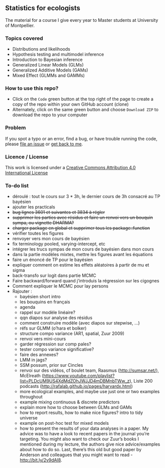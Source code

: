 ## Statistics for ecologists

The material for a course I give every year to Master students at University of Montpellier.

### Topics covered

* Distributions and likelihoods 
* Hypothesis testing and multimodel inference 
* Introduction to Bayesian inference 
* Generalized Linear Models (GLMs) 
* Generalized Additive Models (GAMs) 
* Mixed Effect  (GLMMs and GAMMs)

### How to use this repo?

* Click on the `Code` green button at the top right of the page to create a copy of the repo within your own GitHub account (clone)
* Alternately, click on the same green button and choose `Download ZIP` to download the repo to your computer

### Problem

If you spot a typo or an error, find a bug, or have trouble running the code, please [file an issue](https://github.com/oliviergimenez/statistics-for-ecologists-Master-courses/issues) or [get back to me](mailto:olivier.gimenez@cefe.cnrs.fr).

### Licence / License

This work is licensed under a
[Creative Commons Attribution 4.0 International License](http://creativecommons.org/licenses/by/4.0/)

### To-do list

* déroulé : tout le cours sur 3 * 3h, le dernier cours de 3h consacré au TP bayésien
* ajouter les practicals
* ~~bug lignes 3601 et suivantes et 3834 à régler~~
* ~~supprimer les parties avec résidus et faire un renvoi vers un bouquin sympa, ou vignette DHARMA?~~
* ~~charger package en global et supprimer tous les package::function~~
* vérifier toutes les figures
* renvoyer vers mon cours de bayésien
* fix terminology pooled, varying-intercept, etc
* intégrer les trucs sympas de mon cours de bayésien dans mon cours
* dans la partie modèles mixtes, mettre les figures avant les équations
* faire un énoncé de TP pour le bayésien
* expliquer comment on estime les effets aléatoires à partir de mu et sigma
* back-transfo sur logit dans partie MCMC
* Faire backward/forward quand j’introduis la régression sur les cigognes
* Comment expliquer le MCMC pour lay persons
* Rajouter : 
  - bayésien short intro
  - les bouquins en français
  - agenda
  - rappel sur modèle linéaire?
  - qqn diapos sur analyse des résidus
  - comment construire modèle (avec diapos sur stepwise, …)
  - réfs sur GLMM (o’hara et bolker)
  - structure compo variance (AR1, spatial, Zuur 2009)
  - renvoi vers mini-cours
  - garder régression sur comp pales?
  - tester compo variance significative?
  - faire des annexes?
  - LMM in jags?
  - SSM possum, prior sur Cincles
  - renvoi sur des vidéos, cf boulet team, Raasmus (http://sumsar.net/), McElreath (https://www.youtube.com/playlist?list=PLDcUM9US4XdMdZOhJWJJD4mDBMnbTWw_z), Liste 200 podcasts (http://rafalab.github.io/pages/harvardx.html)
  - more ecological examples, and maybe use just one or two examples throughout
  - example mixing continuous & discrete predictors
  - explain more how to choose between GLMs and GAMs
  - how to report results, how to make nice figures? intro to tidy universe
  - example on post-hoc test for mixed models
  - how to present the results of your data analyses in a paper. My advice was to have a look to recent papers in the journal you’re targeting. You might also want to check our Zuur’s books I mentioned during my lecture, the authors give nice advice/examples about how to do so. Last, there’s this old but good paper by Anderson and colleagues that you might want to read - http://bit.ly/2v9dAI8.


